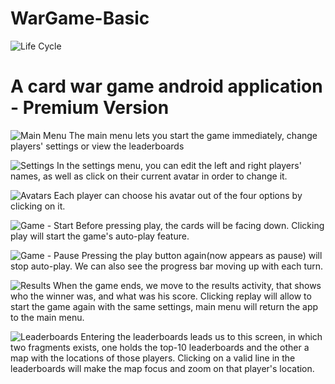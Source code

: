 # WarGame-Basic

![Life Cycle](https://i.ibb.co/sKBhhfg/Screenshot-from-2020-12-11-21-49-58.png)

# A card war game android application - Premium Version
![Main Menu](https://i.ibb.co/CM5VhP0/Whats-App-Image-2020-12-11-at-21-20-56.jpg)
The main menu lets you start the game immediately, change players' settings or view the leaderboards

![Settings](https://i.ibb.co/vhSMdvf/74e45a0a-5dc8-4b41-a26c-7b52b1a16553.jpg)
In the settings menu, you can edit the left and right players' names, as well as click on their current avatar in order to change it.

![Avatars](https://i.ibb.co/yP11X8b/d0d08da5-1885-46ae-9e0a-9f2fa9bf8876.jpg)
Each player can choose his avatar out of the four options by clicking on it.

![Game - Start](https://i.ibb.co/LRqnvJK/Whats-App-Image-2020-12-11-at-21-28-42.jpg)
Before pressing play, the cards will be facing down. Clicking play will start the game's auto-play feature.

![Game - Pause](https://i.ibb.co/7r2fc4s/fa92d563-8a31-4e81-b9cb-21a351078b4d.jpg)
Pressing the play button again(now appears as pause) will stop auto-play. We can also see the progress bar moving up with each turn.

![Results](https://i.ibb.co/pP6hVhL/d4eeb73f-1f86-4261-8228-224a50f79d6d.jpg)
When the game ends, we move to the results activity, that shows who the winner was, and what was his score.
Clicking replay will allow to start the game again with the same settings, main menu will return the app to the main menu.

![Leaderboards](https://i.ibb.co/BTbYyS4/4ba7a27a-0eb3-4645-9f0c-c18f1725e95c.jpg)
Entering the leaderboards leads us to this screen, in which two fragments exists, one holds the top-10 leaderboards and the other a map with the locations of those players. Clicking on a valid line in the leaderboards will make the map focus and zoom on that player's location.


